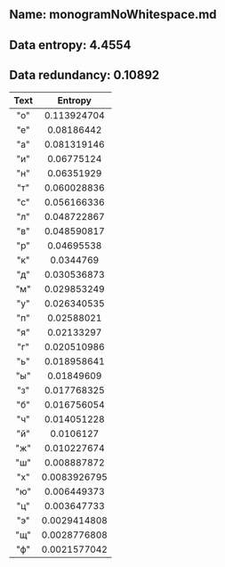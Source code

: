 ## Name: monogramNoWhitespace.md
## Data entropy: 4.4554
## Data redundancy: 0.10892
|Text|Entropy|
|:--:|:---:|
|"о"|0.113924704|
|"е"|0.08186442|
|"а"|0.081319146|
|"и"|0.06775124|
|"н"|0.06351929|
|"т"|0.060028836|
|"с"|0.056166336|
|"л"|0.048722867|
|"в"|0.048590817|
|"р"|0.04695538|
|"к"|0.0344769|
|"д"|0.030536873|
|"м"|0.029853249|
|"у"|0.026340535|
|"п"|0.02588021|
|"я"|0.02133297|
|"г"|0.020510986|
|"ь"|0.018958641|
|"ы"|0.01849609|
|"з"|0.017768325|
|"б"|0.016756054|
|"ч"|0.014051228|
|"й"|0.0106127|
|"ж"|0.010227674|
|"ш"|0.008887872|
|"х"|0.0083926795|
|"ю"|0.006449373|
|"ц"|0.003647733|
|"э"|0.0029414808|
|"щ"|0.0028776808|
|"ф"|0.0021577042|
